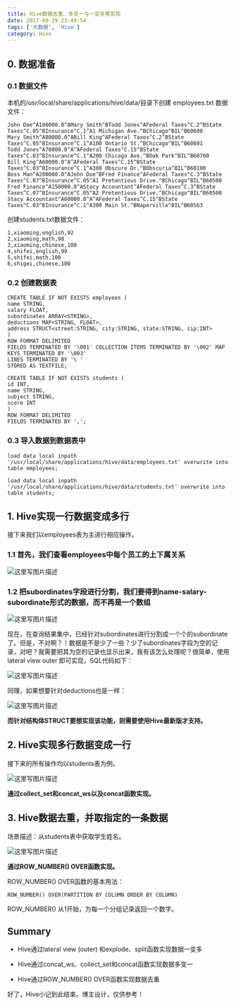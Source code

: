 ```yaml
---
title: Hive数据去重、多变一与一变多等实现
date: 2017-09-29 23:49:54
tags: ['大数据', 'Hive']
category: Hive
---
```


## 0. 数据准备

### 0.1 数据文件

本机的/usr/local/share/applications/hive/data/目录下创建 employees.txt 数据文件：

```
John Doe^A100000.0^AMary Smith^BTodd Jones^AFederal Taxes^C.2^BState Taxes^C.05^BInsurance^C.1^A1 Michigan Ave.^BChicago^BIL^B60600
Mary Smith^A80000.0^ABill King^AFederal Taxes^C.2^BState Taxes^C.05^BInsurance^C.1^A100 Ontario St.^BChicago^BIL^B60601
Todd Jones^A70000.0^A^AFederal Taxes^C.15^BState Taxes^C.03^BInsurance^C.1^A200 Chicago Ave.^BOak Park^BIL^B60700
Bill King^A60000.0^A^AFederal Taxes^C.15^BState Taxes^C.03^BInsurance^C.1^A300 Obscure Dr.^BObscuria^BIL^B60100
Boss Man^A200000.0^AJohn Doe^BFred Finance^AFederal Taxes^C.3^BState Taxes^C.07^BInsurance^C.05^A1 Pretentious Drive.^BChicago^BIL^B60500
Fred Finance^A150000.0^AStacy Accountant^AFederal Taxes^C.3^BState Taxes^C.07^BInsurance^C.05^A2 Pretentious Drive.^BChicago^BIL^B60500
Stacy Accountant^A60000.0^A^AFederal Taxes^C.15^BState Taxes^C.03^BInsurance^C.1^A300 Main St.^BNaperville^BIL^B60563
```

创建students.txt数据文件：

```
1,xiaoming,english,92
2,xiaoming,math,98
3,xiaoming,chinese,100
4,shifei,english,99
5,shifei,math,100
6,shigei,chinese,100
```

### 0.2 创建数据表

```
CREATE TABLE IF NOT EXISTS employees (
name STRING,
salary FLOAT,
subordinates ARRAY<STRING>,
deductions MAP<STRING, FLOAT>,
address STRUCT<street:STRING, city:STRING, state:STRING, zip:INT>
)
ROW FORMAT DELIMITED
FIELDS TERMINATED BY '\001' COLLECTION ITEMS TERMINATED BY '\002' MAP KEYS TERMINATED BY '\003'
LINES TERMINATED BY '\ '
STORED AS TEXTFILE;
```
```
CREATE TABLE IF NOT EXISTS students (
id INT,
name STRING,
subject STRING,
score INT
)
ROW FORMAT DELIMITED
FIELDS TERMINATED BY ',';
```

### 0.3 导入数据到数据表中

```
load data local inpath '/usr/local/share/applications/hive/data/employees.txt' overwrite into table employees;
```

```
load data local inpath '/usr/local/share/applications/hive/data/students.txt' overwrite into table students;
```

## 1. Hive实现一行数据变成多行

接下来我们以employees表为主进行相应操作。

### 1.1 首先，我们查看employees中每个员工的上下属关系

![这里写图片描述](https://github.com/buildupchao/ImgStore/blob/master/blog/2017-09-29-1.png?raw=true)

### 1.2 把subordinates字段进行分割，我们要得到name-salary-subordinate形式的数据，而不再是一个数组

![这里写图片描述](https://github.com/buildupchao/ImgStore/blob/master/blog/2017-09-29-2.png?raw=true)

现在，在查询结果集中，已经针对subordinates进行分割成一个个的subordinate了。但是，不对啊？！数据是不是少了一些？少了subordinates字段为空的记录，对吧？我需要把其为空的记录也显示出来，我有该怎么处理呢？很简单，使用lateral view outer 即可实现，SQL代码如下：

![这里写图片描述](https://github.com/buildupchao/ImgStore/blob/master/blog/2017-09-29-3.png?raw=true)

同理，如果想要针对deductions也是一样：

![这里写图片描述](https://github.com/buildupchao/ImgStore/blob/master/blog/2017-09-29-4.png?raw=true)

<strong>而针对结构体STRUCT要想实现该功能，则需要使用Hive最新版才支持。</strong>


## 2. Hive实现多行数据变成一行

接下来的所有操作均以students表为例。

![这里写图片描述](https://github.com/buildupchao/ImgStore/blob/master/blog/2017-09-29-5.png?raw=true)

<strong>通过collect_set和concat_ws以及concat函数实现。</strong>

## 3. Hive数据去重，并取指定的一条数据

场景描述：从students表中获取学生姓名。

![这里写图片描述](https://github.com/buildupchao/ImgStore/blob/master/blog/2017-09-29-6.png?raw=true)

<strong>通过ROW_NUMBER() OVER函数实现。</strong>

ROW_NUMBER() OVER函数的基本用法：

```
ROW_NUMBER() OVER(PARTITION BY COLUMN ORDER BY COLUMN)
```

ROW_NUMBER() 从1开始，为每一个分组记录返回一个数字。

## Summary

- Hive通过lateral view (outer) 和explode、split函数实现数据一变多

- Hive通过concat_ws、collect_set和concat函数实现数据多变一

- Hive通过ROW_NUMBER() OVER函数实现数据去重

好了，Hive小记到此结束。博主设计，仅供参考！
